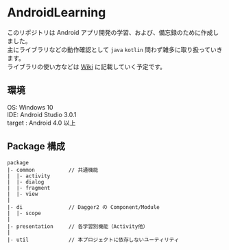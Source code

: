 # AndroidLearning

このリポジトリは Android アプリ開発の学習、および、備忘録のために作成しました。  
主にライブラリなどの動作確認として `java` `kotlin` 問わず雑多に取り扱っていきます。  
ライブラリの使い方などは [Wiki](https://github.com/ttanaka330/AndroidLearning/wiki) に記載していく予定です。  

## 環境

OS:  Windows 10  
IDE: Android Studio 3.0.1  
target : Android 4.0 以上  

## Package 構成

```
package
|- common           // 共通機能
|  |- activity
|  |- dialog
|  |- fragment
|  |- view
|
|- di               // Dagger2 の Component/Module
|  |- scope
|
|- presentation     // 各学習別機能（Activity他）
|
|- util             // 本プロジェクトに依存しないユーティリティ

```

